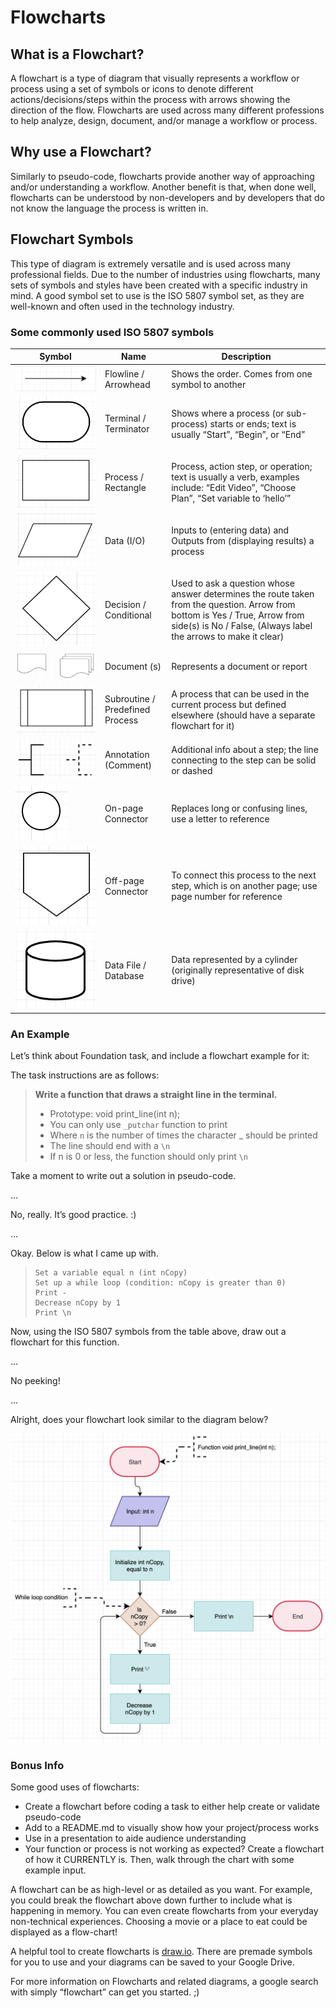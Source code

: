 
# Flowcharts

## What is a Flowchart?

A flowchart is a type of diagram that visually represents a workflow or process using a set of symbols or icons to denote different actions/decisions/steps within the process with arrows showing the direction of the flow. Flowcharts are used across many different professions to help analyze, design, document, and/or manage a workflow or process.

## Why use a Flowchart?

Similarly to pseudo-code, flowcharts provide another way of approaching and/or understanding a workflow. Another benefit is that, when done well, flowcharts can be understood by non-developers and by developers that do not know the language the process is written in.

## Flowchart Symbols

This type of diagram is extremely versatile and is used across many professional fields. Due to the number of industries using flowcharts, many sets of symbols and styles have been created with a specific industry in mind. A good symbol set to use is the ISO 5807 symbol set, as they are well-known and often used in the technology industry.

### Some commonly used ISO 5807 symbols

| Symbol |  Name  |  Description |
|--|--|--|
|  ![Flowline](arrow.png "Flowline") | Flowline / Arrowhead  |  Shows the order. Comes from one symbol to another|
| ![Terminator](terminator.png "Terminator")  | Terminal / Terminator |  Shows where a process (or sub-process) starts or ends; text is usually “Start”, “Begin”, or “End”|
| ![Process](process.png "Process")  | Process / Rectangle |Process, action step, or operation; text is usually a verb, examples include: “Edit Video”, “Choose Plan”, “Set variable to ‘hello’”|
| ![Input/Output](data.png "Data Input and Output")  | Data (I/O) | Inputs to (entering data) and Outputs from (displaying results) a process|
| ![Decision](decision.png "Conditional Decisions")  | Decision / Conditional | Used to ask a question whose answer determines the route taken from the question. Arrow from bottom is Yes / True, Arrow from side(s) is No / False, (Always label the arrows to make it clear)|
| ![Reports and Documents](docs.png "Reports and Documents")  | Document (s) |   Represents a document or report|
| ![Routines](subr.png "Subroutines")  | Subroutine / Predefined Process| A process that can be used in the current process but defined elsewhere (should have a separate flowchart for it)|
|  ![Comments](comments.png "Comments")  |Annotation (Comment)  |  Additional info about a step; the line connecting to the step can be solid or dashed|
| ![Same Page Connector](on-connector.png "On-Page Connector")  | On-page Connector   |Replaces long or confusing lines, use a letter to reference|
| ![Next Page Connector](off-connector.png "Off-Page Connector")  | Off-page Connector | To connect this process to the next step, which is on another page; use page number for reference|
 | ![DB/Data file](db.png "Database file") | Data File / Database  |  Data represented by a cylinder (originally representative of disk drive)|

### An Example

Let’s think about Foundation task, and include a flowchart example for it:

The task instructions are as follows:

>
> **Write a function that draws a straight line in the terminal.**
>
> - Prototype: void print_line(int n);
> - You can only use `_putchar` function to print
> - Where `n` is the number of times the character _ should be printed
> - The line should end with a `\n`
> - If n is 0 or less, the function should only print `\n`
>
Take a moment to write out a solution in pseudo-code.

…

No, really. It’s good practice. :)

…

Okay. Below is what I came up with.

>
> ~~~
> Set a variable equal n (int nCopy)
> Set up a while loop (condition: nCopy is greater than 0)
> Print -
> Decrease nCopy by 1
> Print \n
> ~~~
>

Now, using the ISO 5807 symbols from the table above, draw out a flowchart for this function.

…

No peeking!

…


Alright, does your flowchart look similar to the diagram below?

![Flowchart](flowchart.png "Flow Chart")

### Bonus Info

Some good uses of flowcharts:

- Create a flowchart before coding a task to either help create or validate pseudo-code
- Add to a README.md to visually show how your project/process works
- Use in a presentation to aide audience understanding
- Your function or process is not working as expected? Create a flowchart of how it CURRENTLY is. Then, walk through the chart with some example input.

A flowchart can be as high-level or as detailed as you want. For example, you could break the flowchart above down further to include what is happening in memory. You can even create flowcharts from your everyday non-technical experiences. Choosing a movie or a place to eat could be displayed as a flow-chart!

A helpful tool to create flowcharts is [draw.io](https://app.diagrams.net/). There are premade symbols for you to use and your diagrams can be saved to your Google Drive.

For more information on Flowcharts and related diagrams, a google search with simply “flowchart” can get you started. ;)
